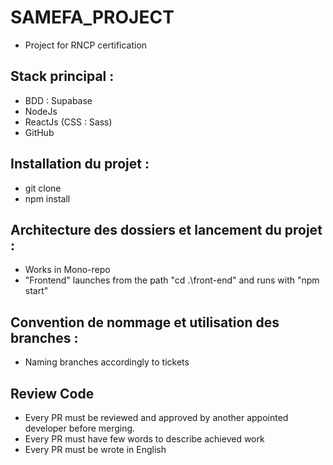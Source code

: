 # SAMEFA_PROJECT

* Project for RNCP certification

## Stack principal : 
* BDD : Supabase <br>
* NodeJs <br>
* ReactJs (CSS : Sass) <br>
* GitHub 


## Installation du projet : 
* git clone <br> 
* npm install


## Architecture des dossiers et lancement du projet : 
* Works in Mono-repo <br>
* "Frontend" launches from the path  "cd .\front-end\"  and runs with "npm start" <br>


## Convention de nommage et utilisation des branches :
* Naming branches accordingly to tickets <br> 


## Review Code
* Every PR must be reviewed and approved by another appointed developer before merging.<br> 
* Every PR must have few words to describe achieved work <br> 
* Every PR must be wrote in English <br>

